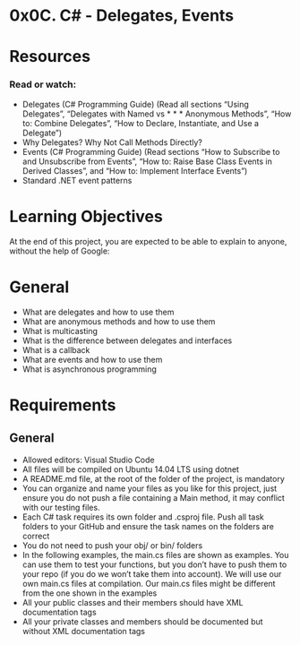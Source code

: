 # 0x0C. C# - Delegates, Events

# Resources
### Read or watch:

* Delegates (C# Programming Guide) (Read all sections “Using Delegates”, “Delegates with Named vs * * * Anonymous Methods”, “How to: Combine Delegates”, “How to Declare, Instantiate, and Use a Delegate”)
* Why Delegates? Why Not Call Methods Directly?
* Events (C# Programming Guide) (Read sections “How to Subscribe to and Unsubscribe from Events”, “How to: Raise Base Class Events in Derived Classes”, and “How to: Implement Interface Events”)
* Standard .NET event patterns

# Learning Objectives
At the end of this project, you are expected to be able to explain to anyone, without the help of Google:

# General
* What are delegates and how to use them
* What are anonymous methods and how to use them
* What is multicasting
* What is the difference between delegates and interfaces
* What is a callback
* What are events and how to use them
* What is asynchronous programming

# Requirements
## General
* Allowed editors: Visual Studio Code
* All files will be compiled on Ubuntu 14.04 LTS using dotnet
* A README.md file, at the root of the folder of the project, is mandatory
* You can organize and name your files as you like for this project, just ensure you do not push a file containing a Main method, it may conflict with our testing files.
* Each C# task requires its own folder and .csproj file. Push all task folders to your GitHub and ensure the task names on the folders are correct
* You do not need to push your obj/ or bin/ folders
* In the following examples, the main.cs files are shown as examples. You can use them to test your functions, but you don’t have to push them to your repo (if you do we won’t take them into account). We will use our own main.cs files at compilation. Our main.cs files might be different from the one shown in the examples
* All your public classes and their members should have XML documentation tags
* All your private classes and members should be documented but without XML documentation tags